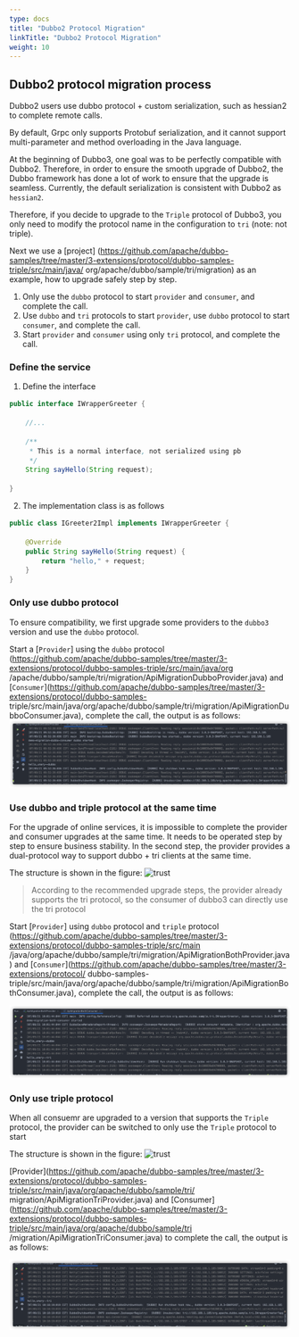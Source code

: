 ```yaml
---
type: docs
title: "Dubbo2 Protocol Migration"
linkTitle: "Dubbo2 Protocol Migration"
weight: 10
---
```


## Dubbo2 protocol migration process

Dubbo2 users use dubbo protocol + custom serialization, such as hessian2 to complete remote calls.

By default, Grpc only supports Protobuf serialization, and it cannot support multi-parameter and method overloading in the Java language.

At the beginning of Dubbo3, one goal was to be perfectly compatible with Dubbo2. Therefore, in order to ensure the smooth upgrade of Dubbo2, the Dubbo framework has done a lot of work to ensure that the upgrade is seamless. Currently, the default serialization is consistent with Dubbo2 as `hessian2`.

Therefore, if you decide to upgrade to the `Triple` protocol of Dubbo3, you only need to modify the protocol name in the configuration to `tri` (note: not triple).

Next we use a [project] (https://github.com/apache/dubbo-samples/tree/master/3-extensions/protocol/dubbo-samples-triple/src/main/java/ org/apache/dubbo/sample/tri/migration) as an example, how to upgrade safely step by step.

1. Only use the `dubbo` protocol to start `provider` and `consumer`, and complete the call.
2. Use `dubbo` and `tri` protocols to start `provider`, use `dubbo` protocol to start `consumer`, and complete the call.
3. Start `provider` and `consumer` using only `tri` protocol, and complete the call.

### Define the service

1. Define the interface
```java
public interface IWrapperGreeter {

    //...
    
    /**
     * This is a normal interface, not serialized using pb
     */
    String sayHello(String request);

}
```

2. The implementation class is as follows
```java
public class IGreeter2Impl implements IWrapperGreeter {

    @Override
    public String sayHello(String request) {
        return "hello," + request;
    }
}
```

### Only use dubbo protocol

To ensure compatibility, we first upgrade some providers to the `dubbo3` version and use the `dubbo` protocol.

Start a [`Provider`] using the `dubbo` protocol (https://github.com/apache/dubbo-samples/tree/master/3-extensions/protocol/dubbo-samples-triple/src/main/java/org /apache/dubbo/sample/tri/migration/ApiMigrationDubboProvider.java) and [`Consumer`](https://github.com/apache/dubbo-samples/tree/master/3-extensions/protocol/dubbo-samples- triple/src/main/java/org/apache/dubbo/sample/tri/migration/ApiMigrationDubboConsumer.java), complete the call, the output is as follows:
![result](/imgs/v3/migration/tri/dubbo3-tri-migration-dubbo-dubbo-result.png)

### Use dubbo and triple protocol at the same time

For the upgrade of online services, it is impossible to complete the provider and consumer upgrades at the same time. It needs to be operated step by step to ensure business stability.
In the second step, the provider provides a dual-protocol way to support dubbo + tri clients at the same time.

The structure is shown in the figure:
![trust](/imgs/v3/migration/tri/migrate-dubbo-tri-trust.png)

> According to the recommended upgrade steps, the provider already supports the tri protocol, so the consumer of dubbo3 can directly use the tri protocol

Start [`Provider`] using `dubbo` protocol and `triple` protocol (https://github.com/apache/dubbo-samples/tree/master/3-extensions/protocol/dubbo-samples-triple/src/main /java/org/apache/dubbo/sample/tri/migration/ApiMigrationBothProvider.java) and [`Consumer`](https://github.com/apache/dubbo-samples/tree/master/3-extensions/protocol/ dubbo-samples-triple/src/main/java/org/apache/dubbo/sample/tri/migration/ApiMigrationBothConsumer.java), complete the call, the output is as follows:

![result](/imgs/v3/migration/tri/dubbo3-tri-migration-both-dubbo-tri-result.png)


### Only use triple protocol

When all consuemr are upgraded to a version that supports the `Triple` protocol, the provider can be switched to only use the `Triple` protocol to start

The structure is shown in the figure:
![trust](/imgs/v3/migration/tri/migrate-only-tri-trust.png)

[Provider](https://github.com/apache/dubbo-samples/tree/master/3-extensions/protocol/dubbo-samples-triple/src/main/java/org/apache/dubbo/sample/tri/ migration/ApiMigrationTriProvider.java)
and [Consumer](https://github.com/apache/dubbo-samples/tree/master/3-extensions/protocol/dubbo-samples-triple/src/main/java/org/apache/dubbo/sample/tri /migration/ApiMigrationTriConsumer.java) to complete the call, the output is as follows:

![result](/imgs/v3/migration/tri/dubbo3-tri-migration-tri-tri-result.png)